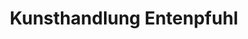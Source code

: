 ---
title: "Kunsthandlung Entenpfuhl"
url: /kaisersesch/kunsthandlung-entenpfuhl/
shop: Antiquitäten
---